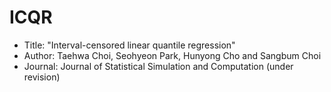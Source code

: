 # ICQR
- Title: "Interval-censored linear quantile regression"
- Author: Taehwa Choi, Seohyeon Park, Hunyong Cho and Sangbum Choi
- Journal: Journal of Statistical Simulation and Computation (under revision)
